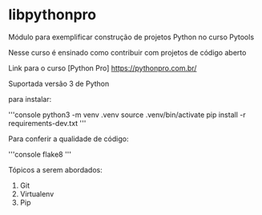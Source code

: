# libpythonpro

Módulo para exemplificar construção de projetos Python no curso Pytools

Nesse curso é ensinado como contribuir com projetos de código aberto

Link para o curso [Python Pro] https://pythonpro.com.br/

Suportada versão 3 de Python

para instalar:

'''console
python3 -m venv .venv
source .venv/bin/activate
pip install -r requirements-dev.txt
'''

Para conferir a qualidade de código:

'''console
flake8
'''

Tópicos a serem abordados:
1. Git
2. Virtualenv
3. Pip

